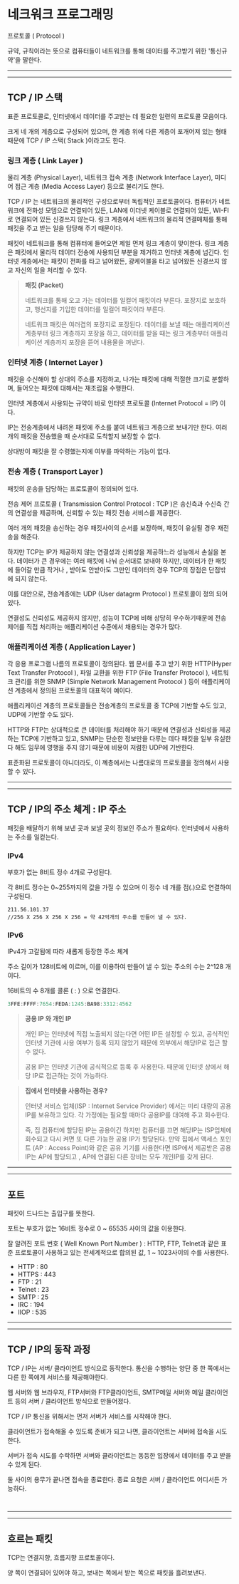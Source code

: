 # 네크워크 프로그래밍



프로토콜 ( Protocol )

규약, 규칙이라는 뜻으로 컴퓨터들이 네트워크를 통해 데이터를 주고받기 위한  '통신규약'을 말한다.

---------------

-----------------------------

## TCP / IP 스택

표준 프로토콜로, 인터넷에서 데이터를 주고받는 데 필요한 일련의 프로토콜 모음이다.

크게 네 개의 계층으로 구성되어 있으며, 한 계층 위에 다른 계층이 포개어져 있는 형태 때문에 TCP / IP 스택( Stack )이라고도 한다.



### 링크 계층 ( Link Layer )

물리 계층 (Physical Layer), 네트워크 접속 계층 (Network Interface Layer), 미디어 접근 계층 (Media Access Layer) 등으로 불리기도 한다.

TCP / IP 는 네트워크의 물리적인 구성으로부터 독립적인 프로토콜이다. 컴퓨터가 네트워크에 전화성 모뎀으로 연결되어 있든, LAN에 이더넷 케이블로 연결되어 있든, WI-FI로 연결되어 있든 신경쓰지 않는다. 링크 계층에서 네트워크의 물리적 연결매체를 통해 패킷을 주고 받는 일을 담당해 주기 때문이다.

패킷이 네트워크를 통해 컴퓨터에 들어오면 제일 먼저 링크 계층이 맞이한다. 링크 계층은 패킷에서 물리적 데이터 전송에 사용되던 부분을 제거하고 인터넷 계층에 넘긴다. 인터넷 계층에서는 패킷이 전파를 타고 넘어왔든, 광케이블을 타고 넘어왔든 신경쓰지 않고 자신의 일을 처리할 수 있다.



> **패킷 (Packet)**
>
> 네트워크를 통해 오고 가는 데이터를 일컬어 패킷이라 부른다. 포장지로 보호하고, 행선지를 기입한 데이터를 일컬어 패킷이라 부른다. 
>
> 네트워크 패킷은 여러겹의 포장지로 포장된다. 데이터를 보낼 때는 애플리케이션 계층부터  링크 계층까지 포장을 하고, 데이터를 받을 때는 링크 계층부터 애플리케이션 계층까지 포장을 뜯어 내용물을 꺼낸다. 



### 인터넷 계층 ( Internet Layer )

패킷을 수신해야 할 상대의 주소를 지정하고, 나가는 패킷에 대해 적절한 크기로 분할하며, 들어오는 패킷에 대해서는 재조립을 수행한다.

인터넷 계층에서 사용되는 규약이 바로 인터넷 프로토콜 (Internet Protocol = IP) 이다.

IP는 전송계층에서 내려온 패킷에 주소를 붙여  네트워크 계층으로 보내기만 한다. 여러개의 패킷을 전송했을 때 순서대로 도착할지 보장할 수 없다.

상대방이 패킷을 잘 수령했는지에 여부를 파악하는 기능이 없다.  



### 전송 계층 ( Transport Layer )

패킷의 운송을 담당하는 프로토콜이 정의되어 있다.

전송 제어 프로토콜 ( Transmission Control Protocol : TCP )은 송신측과 수신측 간의 연결성을 제공하며, 신뢰할 수 있는 패킷 전송 서비스를 제공한다.

여러 개의 패킷을 송신하는 경우 패킷사이의 순서를 보장하며, 패킷이 유실될 경우 재전송을 해준다.

하지만 TCP는 IP가 제공하지 않는 연결성과 신뢰성을 제공하느라 성능에서 손실을 본다. 데이터가 큰 경우에는 여러 패킷에 나눠 순서대로 보내야 하지만, 데이터가 한 패킷에 들어갈 만큼 작거나 , 받아도 안받아도 그만인 데이터의 경우 TCP의 장점은 단점밖에 되지 않는다.

이를 대안으로, 전송계층에는   UDP (User datagrm Protocol ) 프로토콜이 정의 되어 있다.

연결성도 신뢰성도 제공하지 않지만, 성능이 TCP에 비해 상당히 우수하기때문에 전송 제어를 직접 처리하는 애플리케이션 수준에서 채용되는 경우가 많다.



### 애플리케이션 계층 ( Application Layer )

각 응용 프로그램 나름의 프로토콜이 정의된다. 웹 문서를 주고 받기 위한 HTTP(Hyper Text Transfer Protocol ), 파일 교환을 위한 FTP (File Transfer Protocol ), 네트워크 관리를 위한 SNMP (Simple Network Management Protocol ) 등이 애플리케이션 계층에서 정의된 프로토콜의 대표적이 예이다.

애플리케이션 계층의 프로토콜들은 전송계층의 프로토콜 중 TCP에 기반할 수도 있고, UDP에 기반할 수도 있다.

HTTP와 FTP는 상대적으로 큰 데이터를 처리해야 하기 때문에 연결성과 신뢰성을 제공하는 TCP에 기반하고 있고, SNMP는 단순한 정보만을 다루는 데다 패킷을 일부 유실한다 해도 임무에 영행을 주지 않기 때문에 비용이 저렴한 UDP에 기반한다.

표준화된 프로토콜이 아니더라도, 이 꼐층에서는 나름대로의 프로토콜을 정의해서 사용할 수 있다.



---------------

-------------------------

## TCP / IP의 주소 체계 : IP 주소

패킷을 배달하기 위해 보낸 곳과 보낼 곳의 정보인 주소가 필요하다. 인터넷에서 사용하는 주소를 일컫는다.

### IPv4

부호가 없는 8비트 정수 4개로 구성된다.

각 8비트 정수는 0~255까지의 값을 가질 수 있으며 이 정수 네 개를 점(.)으로 연결하여 구성된다. 

```
211.56.101.37
//256 X 256 X 256 X 256 = 약 42억개의 주소를 만들어 낼 수 있다.
```



### IPv6

IPv4가 고갈됨에 따라 새롭게 등장한 주소 체계

주소 길이가 128비트에 이르며, 이를 이용하여 만들어 낼 수 있는 주소의 수는 2^128 개이다. 

16비트의 수 8개를 콜론 ( : ) 으로 연결한다.

```c#
3FFE:FFFF:7654:FEDA:1245:BA98:3312:4562
```



> **공용 IP 와 개인 IP**
>
> 개인 IP는 인터넷에 직접 노출되지 않는다면 어떤 IP든 설정할 수 있고, 공식적인 인터넷 기관에 사용 여부가 등록 되지 않았기 때문에 외부에서 해당IP로 접근 할 수 없다.
>
> 공용 IP는 인터넷 기관에 공식적으로 등록 후 사용한다. 때문에 인터넷 상에서 해당 IP로 접근하는 것이 가능하다.



> **집에서 인터넷을 사용하는 경우?**
>
> 인터넷 서비스 업체(ISP : Internet Service Provider) 에서는 미리 대량의 공용 IP를 보유하고 있다. 각 가정에는 필요할 때마다 공용IP를 대여해 주고 회수한다. 
>
> 즉, 집 컴퓨터에 할당된 IP는 공용이긴 하지만 컴퓨터를 끄면 해당IP는 ISP업체에 회수되고 다시 켜면 또 다른 가능한 공용 IP가 할당된다. 만약 집에서 액세스 포인트 (AP : Access Point)와 같은 공유 기기를 사용한다면 ISP에서 제공받은 공용 IP는 AP에 할당되고 , AP에 연결된 다른 장비는 모두 개인IP를 갖게 된다.



-----------------------

-----------------------------

##  포트

패킷이 드나드는 출입구를 뜻한다.

 포트는 부호가 없는 16비트 정수로 0 ~ 65535 사이의 값을 이용한다. 

잘 알려진 포트 번호 ( Well Known Port Number ) : HTTP, FTP, Telnet과 같은 표준 프로토콜이 사용하고 있는 전세계적으로 합의된 값, 1 ~ 1023사이의 수를 사용한다. 

- HTTP : 80
- HTTPS : 443
- FTP : 21
- Telnet : 23
- SMTP : 25
- IRC : 194
- IIOP : 535



-------------

----------------------------

## TCP / IP의 동작 과정

TCP / IP는 서버/ 클라이언트 방식으로 동작한다. 통신을 수행하는 양단 중 한 쪽에서는 다른 한 쪽에게 서비스를 제공해야한다.

웹 서버와 웹 브라우저, FTP서버와 FTP클라이언트, SMTP메일 서버와 메일 클라이언트 등의 서버 / 클라이언트 방식으로 만들어졌다.



TCP / IP 통신을 위해서는 먼저 서버가 서비스를 시작해야 한다. 

클라이언트가 접속해올 수 있도록 준비가 되고 나면, 클라이언트는 서버에 접속을 시도한다.

서버가 접속 시도를 수락하면 서버와 클라이언트는 동등한 입장에서 데이터를 주고 받을 수 있게 된다.

둘 사이의 용무가 끝나면 접속을 종료한다. 종료 요청은 서버 / 클라이언트 어디서든 가능하다.



```c#

```



```c#

```





----------------

-------------------------

## 흐르는 패킷

TCP는 연결지향, 흐름지향 프로토콜이다. 

양 쪽이 연결되어 있어야 하고, 보내는 쪽에서 받는 쪽으로 패킷을 흘려보낸다.  





















